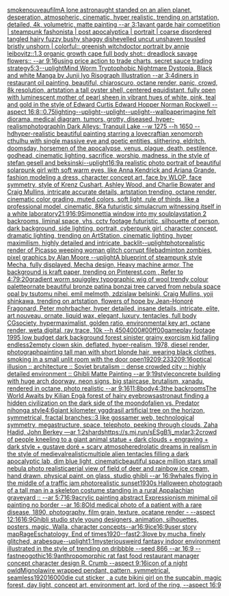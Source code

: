 [smoke](https://www.ebank.nz/aiartgenerator?category=smoke)[nouveau](https://www.ebank.nz/aiartgenerator?category=nouveau)[film](https://www.ebank.nz/aiartgenerator?category=film)[A lone astronaught standed on an alien planet, desperation, atmospheric, cinematic, hyper realistic, trending on artstation, detailed, 4k, volumetric, matte painting --ar 3:1](https://www.ebank.nz/aiartgenerator?category=A%2520lone%2520astronaught%2520standed%2520on%2520an%2520alien%2520planet%2C%2520desperation%2C%2520atmospheric%2C%2520cinematic%2C%2520hyper%2520realistic%2C%2520trending%2520on%2520artstation%2C%2520detailed%2C%25204k%2C%2520volumetric%2C%2520matte%2520painting%2520--ar%25203%3A1)[avant garde hair competition | steampunk fashonista | post apocalyptica | portrait | coarse disordered tangled hairy fuzzy bushy shaggy dishevelled uncut unshaven tousled bristly unshorn | colorful:: greenish witchdoctor portrait by annie leibovitz::1.3 organic growth cape full body shot:: dreadlock savage flowers::  --ar 9:16](https://www.ebank.nz/aiartgenerator?category=avant%2520garde%2520hair%2520competition%2520%7C%2520steampunk%2520fashonista%2520%7C%2520post%2520apocalyptica%2520%7C%2520portrait%2520%7C%2520coarse%2520disordered%2520tangled%2520hairy%2520fuzzy%2520bushy%2520shaggy%2520dishevelled%2520uncut%2520unshaven%2520tousled%2520bristly%2520unshorn%2520%7C%2520colorful%3A%3A%2520greenish%2520witchdoctor%2520portrait%2520by%2520annie%2520leibovitz%3A%3A1.3%2520organic%2520growth%2520cape%2520full%2520body%2520shot%3A%3A%2520dreadlock%2520savage%2520flowers%3A%3A%2520%2520--ar%25209%3A16)[using price action to trade charts, secret sauce trading strategy](https://www.ebank.nz/aiartgenerator?category=using%2520price%2520action%2520to%2520trade%2520charts%2C%2520secret%2520sauce%2520trading%2520strategy)[5:3](https://www.ebank.nz/aiartgenerator?category=5%3A3)[--uplight](https://www.ebank.nz/aiartgenerator?category=--uplight)[Mind Worm  Tryptophobic Nightmare Dystopia, Black and white Manga by Junji Iyo Risograph  Illustration --ar 3:4](https://www.ebank.nz/aiartgenerator?category=Mind%2520Worm%2520%2520Tryptophobic%2520Nightmare%2520Dystopia%2C%2520Black%2520and%2520white%2520Manga%2520by%2520Junji%2520Iyo%2520Risograph%2520%2520Illustration%2520--ar%25203%3A4)[diners in restaurant  oil painting, beautiful, chiaroscuro, octane render, panic, crowd, 8k resolution, artstation a tall oyster shell, centered equidistant, fully open with luminescent mother of pearl sheen in vibrant hues of white, pink, teal and gold  in the style of Edward Curtis Edward Hopper Norman Rockwell --aspect 16:8](https://www.ebank.nz/aiartgenerator?category=diners%2520in%2520restaurant%2520%2520oil%2520painting%2C%2520beautiful%2C%2520chiaroscuro%2C%2520octane%2520render%2C%2520panic%2C%2520crowd%2C%25208k%2520resolution%2C%2520artstation%2520a%2520tall%2520oyster%2520shell%2C%2520centered%2520equidistant%2C%2520fully%2520open%2520with%2520luminescent%2520mother%2520of%2520pearl%2520sheen%2520in%2520vibrant%2520hues%2520of%2520white%2C%2520pink%2C%2520teal%2520and%2520gold%2520%2520in%2520the%2520style%2520of%2520Edward%2520Curtis%2520Edward%2520Hopper%2520Norman%2520Rockwell%2520--aspect%252016%3A8)[::0.75](https://www.ebank.nz/aiartgenerator?category=%3A%3A0.75)[lighting](https://www.ebank.nz/aiartgenerator?category=lighting)[--uplight](https://www.ebank.nz/aiartgenerator?category=--uplight)[--uplight](https://www.ebank.nz/aiartgenerator?category=--uplight)[--uplight](https://www.ebank.nz/aiartgenerator?category=--uplight)[--wallpaper](https://www.ebank.nz/aiartgenerator?category=--wallpaper)[imagine felt diorama, medical diagram, tumors, grotty, diseased, hyper-realism](https://www.ebank.nz/aiartgenerator?category=imagine%2520felt%2520diorama%2C%2520medical%2520diagram%2C%2520tumors%2C%2520grotty%2C%2520diseased%2C%2520hyper-realism)[photograph](https://www.ebank.nz/aiartgenerator?category=photograph)[In Dark Alleys: Tranquil Lake --w 1275 --h 1650 --hd](https://www.ebank.nz/aiartgenerator?category=In%2520Dark%2520Alleys%3A%2520Tranquil%2520Lake%2520--w%25201275%2520--h%25201650%2520--hd)[hyper-realistic beautiful painting starring a lovecraftian xenomorph cthulhu with single massive eye and goetic entities, slithering, eldritch, doomsday, horsemen of the apocalypse, venus, plague, death, pestilence, godhead, cinematic lighting, sacrifice, worship, madness, in the style of stefan gesell and beksinski](https://www.ebank.nz/aiartgenerator?category=hyper-realistic%2520beautiful%2520painting%2520starring%2520a%2520lovecraftian%2520xenomorph%2520cthulhu%2520with%2520single%2520massive%2520eye%2520and%2520goetic%2520entities%2C%2520slithering%2C%2520eldritch%2C%2520doomsday%2C%2520horsemen%2520of%2520the%2520apocalypse%2C%2520venus%2C%2520plague%2C%2520death%2C%2520pestilence%2C%2520godhead%2C%2520cinematic%2520lighting%2C%2520sacrifice%2C%2520worship%2C%2520madness%2C%2520in%2520the%2520style%2520of%2520stefan%2520gesell%2520and%2520beksinski)[--uplight](https://www.ebank.nz/aiartgenerator?category=--uplight)[16:9](https://www.ebank.nz/aiartgenerator?category=16%3A9)[a realistic photo portrait of beautiful solarpunk girl with soft warm eyes, like Anna Kendrick and Ariana Grande, fashion modeling a dress, character concept art, face by WLOP, face symmetry, style of Krenz Cushart, Ashley Wood, and Charlie Bowater and Craig Mullins, intricate accurate details, artstation trending, octane render, cinematic color grading, muted colors, soft light, rule of thirds, like a professional model, cinematic, 8K](https://www.ebank.nz/aiartgenerator?category=a%2520realistic%2520photo%2520portrait%2520of%2520beautiful%2520solarpunk%2520girl%2520with%2520soft%2520warm%2520eyes%2C%2520like%2520Anna%2520Kendrick%2520and%2520Ariana%2520Grande%2C%2520fashion%2520modeling%2520a%2520dress%2C%2520character%2520concept%2520art%2C%2520face%2520by%2520WLOP%2C%2520face%2520symmetry%2C%2520style%2520of%2520Krenz%2520Cushart%2C%2520Ashley%2520Wood%2C%2520and%2520Charlie%2520Bowater%2520and%2520Craig%2520Mullins%2C%2520intricate%2520accurate%2520details%2C%2520artstation%2520trending%2C%2520octane%2520render%2C%2520cinematic%2520color%2520grading%2C%2520muted%2520colors%2C%2520soft%2520light%2C%2520rule%2520of%2520thirds%2C%2520like%2520a%2520professional%2520model%2C%2520cinematic%2C%25208K)[a futuristic simulacrum witnessing itself in a white laboratory](https://www.ebank.nz/aiartgenerator?category=a%2520futuristic%2520simulacrum%2520witnessing%2520itself%2520in%2520a%2520white%2520laboratory)[21:9](https://www.ebank.nz/aiartgenerator?category=21%3A9)[16:9](https://www.ebank.nz/aiartgenerator?category=16%3A9)[Simonetti](https://www.ebank.nz/aiartgenerator?category=Simonetti)[a window into my soul](https://www.ebank.nz/aiartgenerator?category=a%2520window%2520into%2520my%2520soul)[playstation 2 backrooms, liminal space, vhs, cctv footage,](https://www.ebank.nz/aiartgenerator?category=playstation%25202%2520backrooms%2C%2520liminal%2520space%2C%2520vhs%2C%2520cctv%2520footage%2C)[futuristic, silhouette of person, dark background, side lighting, portrait, cyberpunk girl, character concept, dramatic lighting, trending on ArtStation, cinematic lighting, hyper maximilism, highly detailed and intricate, backlit](https://www.ebank.nz/aiartgenerator?category=futuristic%2C%2520silhouette%2520of%2520person%2C%2520dark%2520background%2C%2520side%2520lighting%2C%2520portrait%2C%2520cyberpunk%2520girl%2C%2520character%2520concept%2C%2520dramatic%2520lighting%2C%2520trending%2520on%2520ArtStation%2C%2520cinematic%2520lighting%2C%2520hyper%2520maximilism%2C%2520highly%2520detailed%2520and%2520intricate%2C%2520backlit)[--uplight](https://www.ebank.nz/aiartgenerator?category=--uplight)[photorealistic render of Picasso weeping woman glitch corrupt file](https://www.ebank.nz/aiartgenerator?category=photorealistic%2520render%2520of%2520Picasso%2520weeping%2520woman%2520glitch%2520corrupt%2520file)[badminton zombies, pixel graphics by Alan Moore --uplight](https://www.ebank.nz/aiartgenerator?category=badminton%2520zombies%2C%2520pixel%2520graphics%2520by%2520Alan%2520Moore%2520--uplight)[A blueprint of steampunk style Mecha,  fully displayed, Mecha design, Heavy machine armor,  The background is kraft paper,  trending on Pinterest.com  ,  Refer to 4:7](https://www.ebank.nz/aiartgenerator?category=A%2520blueprint%2520of%2520steampunk%2520style%2520Mecha%2C%2520%2520fully%2520displayed%2C%2520Mecha%2520design%2C%2520Heavy%2520machine%2520armor%2C%2520%2520The%2520background%2520is%2520kraft%2520paper%2C%2520%2520trending%2520on%2520Pinterest.com%2520%2520%2C%2520%2520Refer%2520to%25204%3A7)[9:20](https://www.ebank.nz/aiartgenerator?category=9%3A20)[gradient worm squiggley typographic wig of wool trendy colour palette](https://www.ebank.nz/aiartgenerator?category=gradient%2520worm%2520squiggley%2520typographic%2520wig%2520of%2520wool%2520trendy%2520colour%2520palette)[ornate beautiful bronze patina bonzai tree carved from nebula space opal by tsutomu nihei, emil melmoth, zdzislaw belsinki, Craig Mullins, yoji shinkawa, trending on artstation, flowers of hope by Jean-Honoré Fragonard, Peter mohrbacher, hyper detailed, insane details, intricate, elite, art nouveau, ornate, liquid wax, elegant, luxury, tentacles, full body CGsociety, hypermaximalist, golden ratio, environmental key art, octane render, weta digital, ray trace, 10k --h 450](https://www.ebank.nz/aiartgenerator?category=ornate%2520beautiful%2520bronze%2520patina%2520bonzai%2520tree%2520carved%2520from%2520nebula%2520space%2520opal%2520by%2520tsutomu%2520nihei%2C%2520emil%2520melmoth%2C%2520zdzislaw%2520belsinki%2C%2520Craig%2520Mullins%2C%2520yoji%2520shinkawa%2C%2520trending%2520on%2520artstation%2C%2520flowers%2520of%2520hope%2520by%2520Jean-Honor%C3%A9%2520Fragonard%2C%2520Peter%2520mohrbacher%2C%2520hyper%2520detailed%2C%2520insane%2520details%2C%2520intricate%2C%2520elite%2C%2520art%2520nouveau%2C%2520ornate%2C%2520liquid%2520wax%2C%2520elegant%2C%2520luxury%2C%2520tentacles%2C%2520full%2520body%2520CGsociety%2C%2520hypermaximalist%2C%2520golden%2520ratio%2C%2520environmental%2520key%2520art%2C%2520octane%2520render%2C%2520weta%2520digital%2C%2520ray%2520trace%2C%252010k%2520--h%2520450)[4000](https://www.ebank.nz/aiartgenerator?category=4000)[#00ff00](https://www.ebank.nz/aiartgenerator?category=%2300ff00)[gameplay footage 1995 low budget dark background forest sinister grainy exorcism kid falling endless](https://www.ebank.nz/aiartgenerator?category=gameplay%2520footage%25201995%2520low%2520budget%2520dark%2520background%2520forest%2520sinister%2520grainy%2520exorcism%2520kid%2520falling%2520endless)[2](https://www.ebank.nz/aiartgenerator?category=2)[empty clown skin, deflated, hyper-realism, 1978, diesel render, photograph](https://www.ebank.nz/aiartgenerator?category=empty%2520clown%2520skin%2C%2520deflated%2C%2520hyper-realism%2C%25201978%2C%2520diesel%2520render%2C%2520photograph)[painting tall man with short blonde hair, wearing black clothes, smoking in a small unlit room with the door open](https://www.ebank.nz/aiartgenerator?category=painting%2520tall%2520man%2520with%2520short%2520blonde%2520hair%2C%2520wearing%2520black%2520clothes%2C%2520smoking%2520in%2520a%2520small%2520unlit%2520room%2520with%2520the%2520door%2520open)[1920](https://www.ebank.nz/aiartgenerator?category=1920)[9:23](https://www.ebank.nz/aiartgenerator?category=9%3A23)[320](https://www.ebank.nz/aiartgenerator?category=320)[9:16](https://www.ebank.nz/aiartgenerator?category=9%3A16)[optical illusion ::  architecture :: Soviet brutalism :: dense crowded city :: highly detailed environment :: Ghibli Matte Painting --ar 9:19](https://www.ebank.nz/aiartgenerator?category=optical%2520illusion%2520%3A%3A%2520%2520architecture%2520%3A%3A%2520Soviet%2520brutalism%2520%3A%3A%2520dense%2520crowded%2520city%2520%3A%3A%2520highly%2520detailed%2520environment%2520%3A%3A%2520Ghibli%2520Matte%2520Painting%2520--ar%25209%3A19)[style](https://www.ebank.nz/aiartgenerator?category=style)[concrete building with huge arch doorway, neon signs, big staircase, brutalism, xanadu, rendered in octane, photo realistic --ar 9:16](https://www.ebank.nz/aiartgenerator?category=concrete%2520building%2520with%2520huge%2520arch%2520doorway%2C%2520neon%2520signs%2C%2520big%2520staircase%2C%2520brutalism%2C%2520xanadu%2C%2520rendered%2520in%2520octane%2C%2520photo%2520realistic%2520--ar%25209%3A16)[11:8](https://www.ebank.nz/aiartgenerator?category=11%3A8)[body](https://www.ebank.nz/aiartgenerator?category=body)[4:3](https://www.ebank.nz/aiartgenerator?category=4%3A3)[the backrooms](https://www.ebank.nz/aiartgenerator?category=the%2520backrooms)[The World Awaits by Kilian Eng](https://www.ebank.nz/aiartgenerator?category=The%2520World%2520Awaits%2520by%2520Kilian%2520Eng)[à forest of hairy eyebrows](https://www.ebank.nz/aiartgenerator?category=%C3%A0%2520forest%2520of%2520hairy%2520eyebrows)[astronaut finding a hidden civilization on the dark side of the moon](https://www.ebank.nz/aiartgenerator?category=astronaut%2520finding%2520a%2520hidden%2520civilization%2520on%2520the%2520dark%2520side%2520of%2520the%2520moon)[dof](https://www.ebank.nz/aiartgenerator?category=dof)[alien vs. Predator nihonga style](https://www.ebank.nz/aiartgenerator?category=alien%2520vs.%2520Predator%2520nihonga%2520style)[4:6](https://www.ebank.nz/aiartgenerator?category=4%3A6)[giant kilometer yggdrasil artificial tree on the horizon, symmetrical, fractal branches::3 like gossamer web, technological symmetry, megastructure, space, telephoto, peeking through clouds, Zaha Hadid, John Berkey —ar 1:2](https://www.ebank.nz/aiartgenerator?category=giant%2520kilometer%2520yggdrasil%2520artificial%2520tree%2520on%2520the%2520horizon%2C%2520symmetrical%2C%2520fractal%2520branches%3A%3A3%2520like%2520gossamer%2520web%2C%2520technological%2520symmetry%2C%2520megastructure%2C%2520space%2C%2520telephoto%2C%2520peeking%2520through%2520clouds%2C%2520Zaha%2520Hadid%2C%2520John%2520Berkey%2520%E2%80%94ar%25201%3A2)[shards](https://www.ebank.nz/aiartgenerator?category=shards)[<https://s.mj.run/sESgB1j_mxI>](https://www.ebank.nz/aiartgenerator?category=%3Chttps%3A//s.mj.run/sESgB1j_mxI%3E)[ar3:2](https://www.ebank.nz/aiartgenerator?category=ar3%3A2)[crowd of people kneeling to a giant animal statue + dark clouds + engraving + dark style + gustave doré + scary atmosphere](https://www.ebank.nz/aiartgenerator?category=crowd%2520of%2520people%2520kneeling%2520to%2520a%2520giant%2520animal%2520statue%2520%2B%2520dark%2520clouds%2520%2B%2520engraving%2520%2B%2520dark%2520style%2520%2B%2520gustave%2520dor%C3%A9%2520%2B%2520scary%2520atmosphere)[drolatic dreams in realism in the style of medieval](https://www.ebank.nz/aiartgenerator?category=drolatic%2520dreams%2520in%2520realism%2520in%2520the%2520style%2520of%2520medieval)[realistic](https://www.ebank.nz/aiartgenerator?category=realistic)[multiple alien tentacles filling a dark apocalyptic lab, dim blue light, cinematic](https://www.ebank.nz/aiartgenerator?category=multiple%2520alien%2520tentacles%2520filling%2520a%2520dark%2520apocalyptic%2520lab%2C%2520dim%2520blue%2520light%2C%2520cinematic)[beautiful space million stars small nebula photo realistic](https://www.ebank.nz/aiartgenerator?category=beautiful%2520space%2520million%2520stars%2520small%2520nebula%2520photo%2520realistic)[aerial view of field of deer and rainbow ice cream, hand drawn, physical paint, on glass, studio ghibli --ar 16:9](https://www.ebank.nz/aiartgenerator?category=aerial%2520view%2520of%2520field%2520of%2520deer%2520and%2520rainbow%2520ice%2520cream%2C%2520hand%2520drawn%2C%2520physical%2520paint%2C%2520on%2520glass%2C%2520studio%2520ghibli%2520--ar%252016%3A9)[whales flying in the middle of a traffic jam photorealistic sunset](https://www.ebank.nz/aiartgenerator?category=whales%2520flying%2520in%2520the%2520middle%2520of%2520a%2520traffic%2520jam%2520photorealistic%2520sunset)[1930s Halloween photograph of a tall man in a skeleton costume standing in a rural Appalachian graveyard :: --ar 5:7](https://www.ebank.nz/aiartgenerator?category=1930s%2520Halloween%2520photograph%2520of%2520a%2520tall%2520man%2520in%2520a%2520skeleton%2520costume%2520standing%2520in%2520a%2520rural%2520Appalachian%2520graveyard%2520%3A%3A%2520--ar%25205%3A7)[16:9](https://www.ebank.nz/aiartgenerator?category=16%3A9)[acrylic painting abstract Expressionism minimal oil painting no border --ar 16:8](https://www.ebank.nz/aiartgenerator?category=acrylic%2520painting%2520abstract%2520Expressionism%2520minimal%2520oil%2520painting%2520no%2520border%2520--ar%252016%3A8)[Old medical photo of a patient with a rare disease, 1890, photography, film grain, texture, ocatane render - --aspect 12:16](https://www.ebank.nz/aiartgenerator?category=Old%2520medical%2520photo%2520of%2520a%2520patient%2520with%2520a%2520rare%2520disease%2C%25201890%2C%2520photography%2C%2520film%2520grain%2C%2520texture%2C%2520ocatane%2520render%2520-%2520--aspect%252012%3A16)[16:9](https://www.ebank.nz/aiartgenerator?category=16%3A9)[Ghibli studio style young designers, animation, silhouettes, posters, magic, Walla, character concepts--ar16:9](https://www.ebank.nz/aiartgenerator?category=Ghibli%2520studio%2520style%2520young%2520designers%2C%2520animation%2C%2520silhouettes%2C%2520posters%2C%2520magic%2C%2520Walla%2C%2520character%2520concepts--ar16%3A9)[ice](https://www.ebank.nz/aiartgenerator?category=ice)[16:9](https://www.ebank.nz/aiartgenerator?category=16%3A9)[user story map](https://www.ebank.nz/aiartgenerator?category=user%2520story%2520map)[Rage](https://www.ebank.nz/aiartgenerator?category=Rage)[Eschatology, End of times](https://www.ebank.nz/aiartgenerator?category=Eschatology%2C%2520End%2520of%2520times)[1920](https://www.ebank.nz/aiartgenerator?category=1920)[--fast](https://www.ebank.nz/aiartgenerator?category=--fast)[2:3](https://www.ebank.nz/aiartgenerator?category=2%3A3)[love by mucha, finely glitched, arabesque](https://www.ebank.nz/aiartgenerator?category=love%2520by%2520mucha%2C%2520finely%2520glitched%2C%2520arabesque)[--uplight](https://www.ebank.nz/aiartgenerator?category=--uplight)[1:1](https://www.ebank.nz/aiartgenerator?category=1%3A1)[mysterious](https://www.ebank.nz/aiartgenerator?category=mysterious)[weird fantasy indoor environment illustrated in the style of trending on dribbble --seed 866 --ar 16:9 --fast](https://www.ebank.nz/aiartgenerator?category=weird%2520fantasy%2520indoor%2520environment%2520illustrated%2520in%2520the%2520style%2520of%2520trending%2520on%2520dribbble%2520--seed%2520866%2520--ar%252016%3A9%2520--fast)[neogothic](https://www.ebank.nz/aiartgenerator?category=neogothic)[16:9](https://www.ebank.nz/aiartgenerator?category=16%3A9)[anthropomorphic rat fast food restaurant manager concept character design R. Crumb --aspect 9:16](https://www.ebank.nz/aiartgenerator?category=anthropomorphic%2520rat%2520fast%2520food%2520restaurant%2520manager%2520concept%2520character%2520design%2520R.%2520Crumb%2520--aspect%25209%3A16)[icon of a night owld](https://www.ebank.nz/aiartgenerator?category=icon%2520of%2520a%2520night%2520owld)[Mignola](https://www.ebank.nz/aiartgenerator?category=Mignola)[wire wrapped pendant, pattern, symmetrical, seamless](https://www.ebank.nz/aiartgenerator?category=wire%2520wrapped%2520pendant%2C%2520pattern%2C%2520symmetrical%2C%2520seamless)[1920](https://www.ebank.nz/aiartgenerator?category=1920)[16000](https://www.ebank.nz/aiartgenerator?category=16000)[die cut sticker , a cute bikini girl on the sup](https://www.ebank.nz/aiartgenerator?category=die%2520cut%2520sticker%2520%2C%2520a%2520cute%2520bikini%2520girl%2520on%2520the%2520sup)[cabin, magic forest, day light, concept art, environment art, lord of the ring, --aspect 16:9](https://www.ebank.nz/aiartgenerator?category=cabin%2C%2520magic%2520forest%2C%2520day%2520light%2C%2520concept%2520art%2C%2520environment%2520art%2C%2520lord%2520of%2520the%2520ring%2C%2520--aspect%252016%3A9)